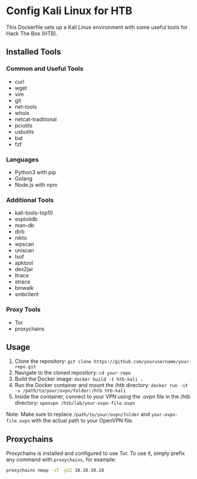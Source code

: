# Config Kali Linux for HTB

This Dockerfile sets up a Kali Linux environment with some useful tools for Hack The Box (HTB).

## Installed Tools

### Common and Useful Tools

- curl
- wget
- vim
- git
- net-tools
- whois
- netcat-traditional
- pciutils
- usbutils
- bat
- fzf 

### Languages

- Python3 with pip
- Golang
- Node.js with npm

### Additional Tools

- kali-tools-top10
- exploitdb
- man-db
- dirb
- nikto
- wpscan
- uniscan
- lsof
- apktool
- dex2jar
- ltrace
- strace
- binwalk
- smbclient

### Proxy Tools

- Tor
- proxychains

## Usage

1. Clone the repository: `git clone https://github.com/yourusername/your-repo.git`
2. Navigate to the cloned repository: `cd your-repo`
3. Build the Docker image: `docker build -t htb-kali .`
4. Run the Docker container and mount the /htb directory: `docker run -it -v /path/to/your/ovpn/folder:/htb htb-kali`
5. Inside the container, connect to your VPN using the .ovpn file in the /htb directory: `openvpn /htb/lab/your-ovpn-file.ovpn`

Note: Make sure to replace `/path/to/your/ovpn/folder` and `your-ovpn-file.ovpn` with the actual path to your OpenVPN file.

## Proxychains

Proxychains is installed and configured to use Tor. To use it, simply prefix any command with `proxychains`, for example:

```bash
proxychains nmap -sT -p22 10.10.10.10

